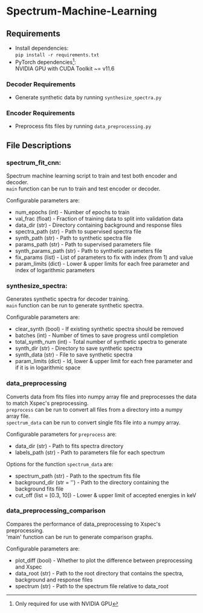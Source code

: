 # Spectrum-Machine-Learning

## Requirements
* Install dependencies:  
`pip install -r requirements.txt`  
* PyTorch dependencies[^1]:  
NVIDIA GPU with CUDA Toolkit ~= v11.6
[^1]: Only required for use with NVIDIA GPU

### Decoder Requirements
* Generate synthetic data by running `synthesize_spectra.py`

### Encoder Requirements
* Preprocess fits files by running `data_preprocessing.py`

## File Descriptions
### spectrum_fit_cnn:
Spectrum machine learning script to train and test both encoder and decoder.  
`main` function can be run to train and test encoder or decoder.  

Configurable parameters are:
* num_epochs (int) - Number of epochs to train
* val_frac (float) - Fraction of training data to split into validation data
* data_dir (str) - Directory containing background and response files
* spectra_path (str) - Path to supervised spectra file
* synth_path (str) - Path to synthetic spectra file
* params_path (str) - Path to supervised parameters file
* synth_params_path (str) - Path to synthetic parameters file
* fix_params (list) - List of parameters to fix with index (from 1) and value
* param_limits (dict) - Lower & upper limits for each free parameter and index of logarithmic parameters

### synthesize_spectra:
Generates synthetic spectra for decoder training.  
`main` function can be run to generate synthetic spectra.  

Configurable parameters are:
* clear_synth (bool) - If existing synthetic spectra should be removed
* batches (int) - Number of times to save progress until completion
* total_synth_num (int) - Total number of synthetic spectra to generate
* synth_dir (str) - Directory to save synthetic spectra
* synth_data (str) - File to save synthetic spectra
* param_limits (dict) - Id, lower & upper limit for each free parameter and if it is in logarithmic space

### data_preprocessing
Converts data from fits files into numpy array file and preprocesses the data to match Xspec's preprocessing.  
`preprocess` can be run to convert all files from a directory into a numpy array file.  
`spectrum_data` can be run to convert single fits file into a numpy array.  

Configurable parameters for `preprocess` are:
* data_dir (str) - Path to fits spectra directory
* labels_path (str) - Path to parameters file for each spectrum

Options for the function `spectrum_data` are:
* spectrum_path (str) - Path to the spectrum fits file
* background_dir (str = '') - Path to the directory containing the background fits file
* cut_off (list = [0.3, 10]) - Lower & upper limit of accepted energies in keV

### data_preprocessing_comparison
Compares the performance of data_preprocessing to Xspec's preprocessing.  
'main' function can be run to generate comparison graphs.  

Configurable parameters are:
* plot_diff (bool) - Whether to plot the difference between preprocessing and Xspec
* data_root (str) - Path to the root directory that contains the spectra, background and response files
* spectrum (str) - Path to the spectrum file relative to data_root